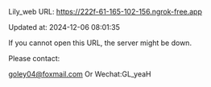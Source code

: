 Lily_web URL: https://222f-61-165-102-156.ngrok-free.app

Updated at: 2024-12-06 08:01:35

If you cannot open this URL, the server might be down.

Please contact: 

goley04@foxmail.com Or Wechat:GL_yeaH
